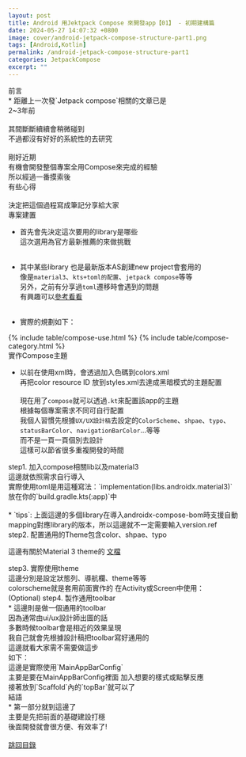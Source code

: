 ```yaml
---
layout: post
title: Android 用Jektpack Compose 來開發app【01】 - 初期建構篇
date: 2024-05-27 14:07:32 +0800
image: cover/android-jetpack-compose-structure-part1.png
tags: [Android,Kotlin]
permalink: /android-jetpack-compose-structure-part1
categories: JetpackCompose
excerpt: ""
---
```


<div class="c-border-content-title-4">前言</div>
* 距離上一次發`Jetpack compose`相關的文章已是<br>
2~3年前<br><br>
其間斷斷續續會稍微碰到<br>
不過都沒有好好的系統性的去研究<br><br>
剛好近期<br>
有機會開發整個專案全用Compose來完成的經驗<br>
所以經過一番摸索後<br>
有些心得<br><br>
決定把這個過程寫成筆記分享給大家<br>


<div class="c-border-content-title-1">專案建置</div>

* 首先會先決定這次要用的library是哪些<br>
這次選用為官方最新推薦的來做挑戰<br><br>

* 其中某些library 也是最新版本AS創建new project會套用的<br>
像是`material3`、`kts+toml的配置`、`jetpack compose`等等<br>
另外，之前有分享過`toml`遷移時會遇到的問題<br>
有興趣可以<a href="{{site.baseurl}}/android-upgrade-to-toml-tutorial">參考看看</a><br><br>

* 實際的規劃如下：
<div id="category">
    {% include table/compose-use.html %}
    {% include table/compose-category.html %}
</div>

<div class="c-border-content-title-4">實作Compose主題</div>

* 以前在使用xml時，會透過加入色碼到colors.xml<br>
再把color resource ID 放到styles.xml去達成黑暗模式的主題配置<br><br>
現在用了`compose`就可以透過`.kt`來配置該app的主題<br>
根據每個專案需求不同可自行配置<br>
我個人習慣先根據`UX/UX設計稿`去設定的`ColorScheme`、`shpae`、`typo`、`statusBarColor`、`navigationBarColor`...等等<br>
而不是一頁一頁個別去設計<br>
這樣可以節省很多重複開發的時間<br>


<div class="c-border-content-title-1">step1. 加入compose相關lib以及material3</div>
<script src="https://gist.github.com/KuanChunChen/416e5be6bcc5a0a6221d0fd027a503cb.js"></script>
這邊就依照需求自行導入<br>
實際使用toml是用這種寫法：`implementation(libs.androidx.material3)`<br>
放在你的`build.gradle.kts(:app)`中<br><br>
 * `tips`: 上面這邊的多個library在導入androidx-compose-bom時支援自動mapping對應library的版本，所以這邊就不一定需要輸入version.ref<br>
<div class="c-border-content-title-1">step2. 配置通用的Theme包含color、shpae、typo</div>

這邊有關於Material 3 theme的
<a class="link" href="https://github.com/material-components/material-components-android/blob/master/docs/theming/Color.md" data-scroll>文檔</a>

<script src="https://gist.github.com/KuanChunChen/7daaa21db73354b5ea4c6f7a9adefc1e.js"></script>
<script src="https://gist.github.com/KuanChunChen/6315bd0157777d118f0def22f2f7e288.js"></script>

<div class="c-border-content-title-1">step3. 實際使用theme</div>
這邊分別是設定狀態列、導航欄、theme等等<br>
colorscheme就是套用前面實作的
<script src="https://gist.github.com/KuanChunChen/a94e4b1cde86b6b8789bdd1e89d526ca.js"></script>
在Activity或Screen中使用：<br>
<script src="https://gist.github.com/KuanChunChen/eef8ce349264ca797f6644676a588ffa.js"></script>

<div class="c-border-content-title-1">(Optional) step4. 製作通用toolbar</div>
* 這邊則是做一個通用的toolbar<br>
因為通常由ui/ux設計師出圖的話<br>
多數時候toolbar會是相近的效果呈現<br>
我自己就會先根據設計稿把toolbar寫好通用的<br>
這邊就看大家需不需要做這步<br>
如下：<br>
<script src="https://gist.github.com/KuanChunChen/448372236d5ae5dd508b69a3c5e350ac.js"></script>
這邊是實際使用`MainAppBarConfig`<br>
主要是要在MainAppBarConfig裡面	加入想要的樣式或點擊反應<br>
接著放到`Scaffold`內的`topBar`就可以了
<script src="https://gist.github.com/KuanChunChen/0d011cba78589066d77d921d2e029a5e.js"></script>
<div class="c-border-content-title-4">結語</div>
* 第一部分就到這邊了<br>
主要是先把前面的基礎建設打穩<br>
後面開發就會很方便、有效率了!<br><br>
<a class="link" href="#category" data-scroll>跳回目錄</a>
